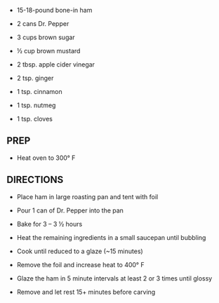 - 15-18-pound bone-in ham

- 2 cans Dr. Pepper

- 3 cups brown sugar

- ½ cup brown mustard

- 2 tbsp. apple cider vinegar

- 2 tsp. ginger

- 1 tsp. cinnamon

- 1 tsp. nutmeg

- 1 tsp. cloves

## PREP

- Heat oven to 300° F

## DIRECTIONS

- Place ham in large roasting pan and tent with foil

- Pour 1 can of Dr. Pepper into the pan

- Bake for 3 – 3 ½ hours

- Heat the remaining ingredients in a small saucepan until bubbling

- Cook until reduced to a glaze (~15 minutes)

- Remove the foil and increase heat to 400° F

- Glaze the ham in 5 minute intervals at least 2 or 3 times until
    glossy

- Remove and let rest 15+ minutes before carving
